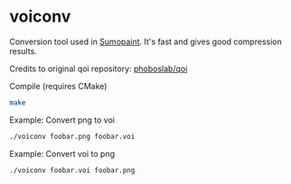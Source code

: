 # voiconv

Conversion tool used in [Sumopaint](https://paint.sumo.app/).
It's fast and gives good compression results.

Credits to original qoi repository: [phoboslab/qoi](https://github.com/phoboslab/qoi)


Compile (requires CMake)
```sh
make
```

Example: Convert png to voi
```sh
./voiconv foobar.png foobar.voi
```

Example: Convert voi to png
```sh
./voiconv foobar.voi foobar.png
```
